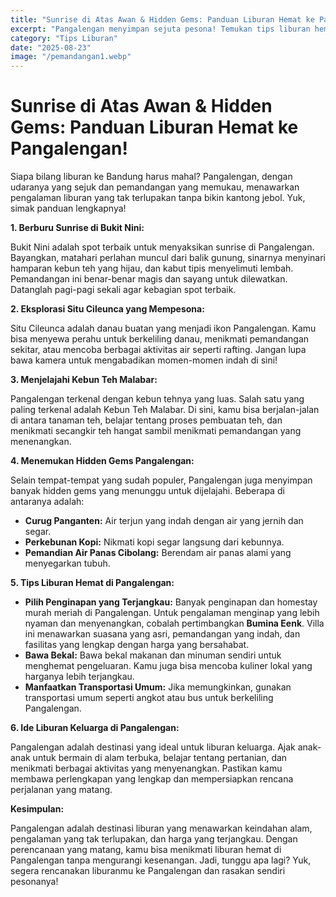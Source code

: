 ```yaml
---
title: "Sunrise di Atas Awan & Hidden Gems: Panduan Liburan Hemat ke Pangalengan!"
excerpt: "Pangalengan menyimpan sejuta pesona! Temukan tips liburan hemat, spot sunrise memukau, dan hidden gems yang belum banyak orang tahu di sini."
category: "Tips Liburan"
date: "2025-08-23"
image: "/pemandangan1.webp"
---
```


# Sunrise di Atas Awan & Hidden Gems: Panduan Liburan Hemat ke Pangalengan!

Siapa bilang liburan ke Bandung harus mahal? Pangalengan, dengan udaranya yang sejuk dan pemandangan yang memukau, menawarkan pengalaman liburan yang tak terlupakan tanpa bikin kantong jebol. Yuk, simak panduan lengkapnya!

**1. Berburu Sunrise di Bukit Nini:**

Bukit Nini adalah spot terbaik untuk menyaksikan sunrise di Pangalengan. Bayangkan, matahari perlahan muncul dari balik gunung, sinarnya menyinari hamparan kebun teh yang hijau, dan kabut tipis menyelimuti lembah. Pemandangan ini benar-benar magis dan sayang untuk dilewatkan. Datanglah pagi-pagi sekali agar kebagian spot terbaik.

**2. Eksplorasi Situ Cileunca yang Mempesona:**

Situ Cileunca adalah danau buatan yang menjadi ikon Pangalengan. Kamu bisa menyewa perahu untuk berkeliling danau, menikmati pemandangan sekitar, atau mencoba berbagai aktivitas air seperti rafting. Jangan lupa bawa kamera untuk mengabadikan momen-momen indah di sini!

**3. Menjelajahi Kebun Teh Malabar:**

Pangalengan terkenal dengan kebun tehnya yang luas. Salah satu yang paling terkenal adalah Kebun Teh Malabar. Di sini, kamu bisa berjalan-jalan di antara tanaman teh, belajar tentang proses pembuatan teh, dan menikmati secangkir teh hangat sambil menikmati pemandangan yang menenangkan.

**4. Menemukan Hidden Gems Pangalengan:**

Selain tempat-tempat yang sudah populer, Pangalengan juga menyimpan banyak hidden gems yang menunggu untuk dijelajahi. Beberapa di antaranya adalah:

*   **Curug Panganten:** Air terjun yang indah dengan air yang jernih dan segar.
*   **Perkebunan Kopi:** Nikmati kopi segar langsung dari kebunnya.
*   **Pemandian Air Panas Cibolang:** Berendam air panas alami yang menyegarkan tubuh.

**5. Tips Liburan Hemat di Pangalengan:**

*   **Pilih Penginapan yang Terjangkau:** Banyak penginapan dan homestay murah meriah di Pangalengan. Untuk pengalaman menginap yang lebih nyaman dan menyenangkan, cobalah pertimbangkan **Bumina Eenk**. Villa ini menawarkan suasana yang asri, pemandangan yang indah, dan fasilitas yang lengkap dengan harga yang bersahabat.
*   **Bawa Bekal:** Bawa bekal makanan dan minuman sendiri untuk menghemat pengeluaran. Kamu juga bisa mencoba kuliner lokal yang harganya lebih terjangkau.
*   **Manfaatkan Transportasi Umum:** Jika memungkinkan, gunakan transportasi umum seperti angkot atau bus untuk berkeliling Pangalengan.

**6. Ide Liburan Keluarga di Pangalengan:**

Pangalengan adalah destinasi yang ideal untuk liburan keluarga. Ajak anak-anak untuk bermain di alam terbuka, belajar tentang pertanian, dan menikmati berbagai aktivitas yang menyenangkan. Pastikan kamu membawa perlengkapan yang lengkap dan mempersiapkan rencana perjalanan yang matang.

**Kesimpulan:**

Pangalengan adalah destinasi liburan yang menawarkan keindahan alam, pengalaman yang tak terlupakan, dan harga yang terjangkau. Dengan perencanaan yang matang, kamu bisa menikmati liburan hemat di Pangalengan tanpa mengurangi kesenangan. Jadi, tunggu apa lagi? Yuk, segera rencanakan liburanmu ke Pangalengan dan rasakan sendiri pesonanya!